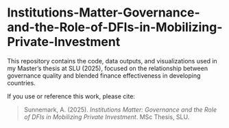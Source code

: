 # Institutions-Matter-Governance-and-the-Role-of-DFIs-in-Mobilizing-Private-Investment
This repository contains the code, data outputs, and visualizations used in my Master’s thesis at SLU (2025), focused on the relationship between governance quality and blended finance effectiveness in developing countries.

If you use or reference this work, please cite:
> Sunnemark, A. (2025). *Institutions Matter: Governance and the Role of DFIs in Mobilizing Private Investment*. MSc Thesis, SLU.